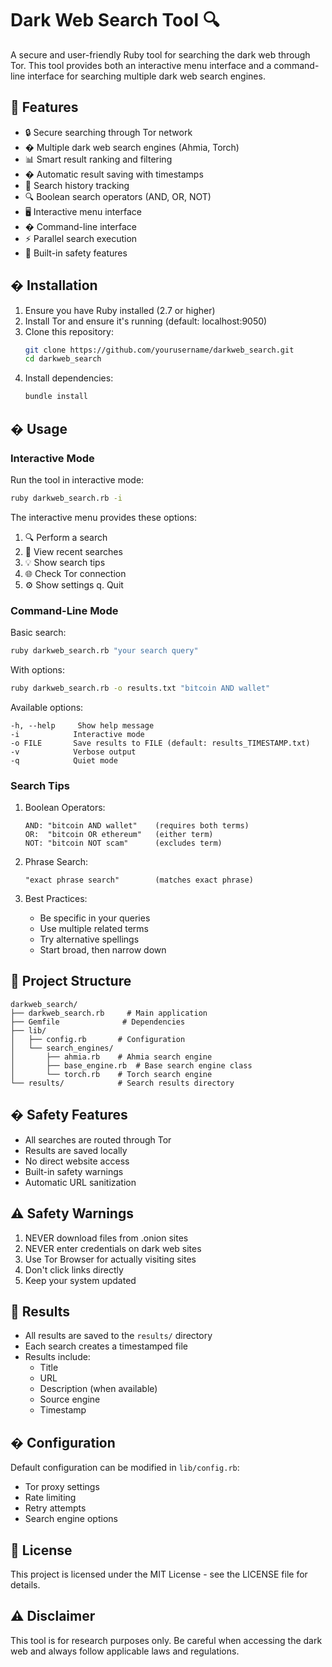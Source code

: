 # Dark Web Search Tool 🔍

A secure and user-friendly Ruby tool for searching the dark web through Tor. This tool provides both an interactive menu interface and a command-line interface for searching multiple dark web search engines.

## 🌟 Features

- 🔒 Secure searching through Tor network
- � Multiple dark web search engines (Ahmia, Torch)
- 📊 Smart result ranking and filtering
- � Automatic result saving with timestamps
- 📜 Search history tracking
- 🔍 Boolean search operators (AND, OR, NOT)
- 🖥️ Interactive menu interface
- � Command-line interface
- ⚡ Parallel search execution
- 🔐 Built-in safety features

## � Installation

1. Ensure you have Ruby installed (2.7 or higher)
2. Install Tor and ensure it's running (default: localhost:9050)
3. Clone this repository:
   ```bash
   git clone https://github.com/yourusername/darkweb_search.git
   cd darkweb_search
   ```
4. Install dependencies:
   ```bash
   bundle install
   ```

## � Usage

### Interactive Mode

Run the tool in interactive mode:
```bash
ruby darkweb_search.rb -i
```

The interactive menu provides these options:
1. 🔍 Perform a search
2. 📜 View recent searches
3. 💡 Show search tips
4. 🌐 Check Tor connection
5. ⚙️ Show settings
q. Quit

### Command-Line Mode

Basic search:
```bash
ruby darkweb_search.rb "your search query"
```

With options:
```bash
ruby darkweb_search.rb -o results.txt "bitcoin AND wallet"
```

Available options:
```
-h, --help     Show help message
-i            Interactive mode
-o FILE       Save results to FILE (default: results_TIMESTAMP.txt)
-v            Verbose output
-q            Quiet mode
```

### Search Tips

1. Boolean Operators:
   ```
   AND: "bitcoin AND wallet"    (requires both terms)
   OR:  "bitcoin OR ethereum"   (either term)
   NOT: "bitcoin NOT scam"      (excludes term)
   ```

2. Phrase Search:
   ```
   "exact phrase search"        (matches exact phrase)
   ```

3. Best Practices:
   - Be specific in your queries
   - Use multiple related terms
   - Try alternative spellings
   - Start broad, then narrow down

## 📁 Project Structure

```
darkweb_search/
├── darkweb_search.rb     # Main application
├── Gemfile              # Dependencies
├── lib/
│   ├── config.rb       # Configuration
│   └── search_engines/
│       ├── ahmia.rb    # Ahmia search engine
│       ├── base_engine.rb  # Base search engine class
│       └── torch.rb    # Torch search engine
└── results/            # Search results directory
```

## � Safety Features

- All searches are routed through Tor
- Results are saved locally
- No direct website access
- Built-in safety warnings
- Automatic URL sanitization

## ⚠️ Safety Warnings

1. NEVER download files from .onion sites
2. NEVER enter credentials on dark web sites
3. Use Tor Browser for actually visiting sites
4. Don't click links directly
5. Keep your system updated

## 📝 Results

- All results are saved to the `results/` directory
- Each search creates a timestamped file
- Results include:
  - Title
  - URL
  - Description (when available)
  - Source engine
  - Timestamp

## �️ Configuration

Default configuration can be modified in `lib/config.rb`:
- Tor proxy settings
- Rate limiting
- Retry attempts
- Search engine options

## 📄 License

This project is licensed under the MIT License - see the LICENSE file for details.

## ⚠️ Disclaimer

This tool is for research purposes only. Be careful when accessing the dark web and always follow applicable laws and regulations.